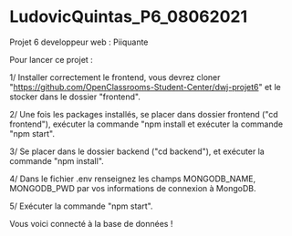 # LudovicQuintas_P6_08062021

Projet 6 developpeur web : Piiquante

Pour lancer ce projet :

1/ Installer correctement le frontend, vous devrez cloner 
"https://github.com/OpenClassrooms-Student-Center/dwj-projet6" et le stocker dans le dossier "frontend".

2/ Une fois les packages installés, se placer dans dossier frontend ("cd frontend"), 
exécuter la commande "npm install et exécuter la commande "npm start".

3/ Se placer dans le dossier backend ("cd backend"), et exécuter la commande "npm install".

4/ Dans le fichier .env renseignez les champs MONGODB_NAME, MONGODB_PWD par vos informations de connexion à MongoDB.

5/ Exécuter la commande "npm start".

Vous voici connecté à la base de données !